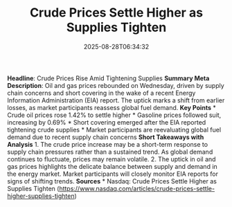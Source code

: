 ﻿---
title: "Crude Prices Settle Higher as Supplies Tighten"
date: "2025-08-28T06:34:32"
category: "Markets"
summary: ""
slug: "crude prices settle higher as supplies tighten"
source_urls:
  - "https://www.nasdaq.com/articles/crude-prices-settle-higher-supplies-tighten"
seo:
  title: "Crude Prices Settle Higher as Supplies Tighten | Hash n Hedge"
  description: ""
  keywords: ["news", "markets", "brief"]
---
**Headline**: Crude Prices Rise Amid Tightening Supplies  **Summary Meta Description**: Oil and gas prices rebounded on Wednesday, driven by supply chain concerns and short covering in the wake of a recent Energy Information Administration (EIA) report. The uptick marks a shift from earlier losses, as market participants reassess global fuel demand.  **Key Points**  * Crude oil prices rose 1.42% to settle higher * Gasoline prices followed suit, increasing by 0.69% * Short covering emerged after the EIA reported tightening crude supplies * Market participants are reevaluating global fuel demand due to recent supply chain concerns  **Short Takeaways with Analysis**  1. The crude price increase may be a short-term response to supply chain pressures rather than a sustained trend. As global demand continues to fluctuate, prices may remain volatile. 2. The uptick in oil and gas prices highlights the delicate balance between supply and demand in the energy market. Market participants will closely monitor EIA reports for signs of shifting trends.  **Sources**  * Nasdaq: Crude Prices Settle Higher as Supplies Tighten (https://www.nasdaq.com/articles/crude-prices-settle-higher-supplies-tighten) 
